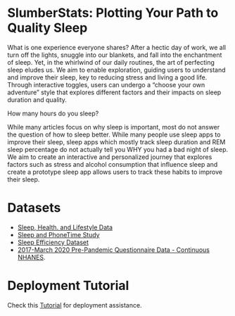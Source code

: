 # SlumberStats: Plotting Your Path to Quality Sleep

What is one experience everyone shares? After a hectic day of work, we all turn off the lights, snuggle into our blankets, and fall into the enchantment of sleep. Yet, in the whirlwind of our daily routines, the art of perfecting sleep eludes us. We aim to enable exploration, guiding users to understand and improve their sleep, key to reducing stress and living a good life. Through interactive toggles, users can undergo a “choose your own adventure” style that explores different factors and their impacts on sleep duration and quality.  

How many hours do you sleep?

While many articles focus on why sleep is important, most do not answer the question of how to sleep better. While many people use sleep apps to improve their sleep, sleep apps which mostly track sleep duration and REM sleep percentage do not actually tell you WHY you had a bad night of sleep. We aim to create an interactive and personalized journey that explores factors such as stress and alcohol consumption that influence sleep and create a prototype sleep app allows users to track these habits to improve their sleep.

# Datasets 
 - [Sleep, Health. and Lifestyle Data](https://www.kaggle.com/datasets/uom190346a/sleep-health-and-lifestyle-dataset/data)
 - [Sleep and PhoneTime Study](https://www.kaggle.com/datasets/mlomuscio/sleepstudypilot/data?select=README.md)
 - [Sleep Efficiency Dataset](https://www.kaggle.com/datasets/equilibriumm/sleep-efficiency/data)
 - [2017-March 2020 Pre-Pandemic Questionnaire Data - Continuous NHANES](https://wwwn.cdc.gov/nchs/nhanes/search/datapage.aspx?Component=Questionnaire&Cycle=2017-2020).  


# Deployment Tutorial

Check this [Tutorial](Deployment.md) for deployment assistance.
